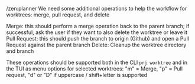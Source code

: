 /zen:planner
We need some additional operations to help the workflow for worktrees: merge, pull request, and delete

Merge: this should perform a merge operation back to the parent branch; if successful, ask the user if they want to also delete the worktree or leave it
Pull Request: this should push the branch to origin (Github) and open a Pull Request against the parent branch
Delete: Cleanup the worktree directory and branch

These operations should be supported both in the CLI `prj worktree` and in the TUI as menu options for selected worktrees: "m" = Merge, "p" = Pull request, "d" or "D" if uppercase / shift+letter is supported